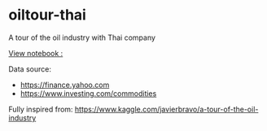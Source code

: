 # oiltour-thai

A tour of the oil industry with Thai company

<a href="https://github.com/k2w2yut/oiltour-thai/blob/master/oil_share.ipynb">View notebook :</a>

Data source:
- https://finance.yahoo.com
- https://www.investing.com/commodities

Fully inspired from: https://www.kaggle.com/javierbravo/a-tour-of-the-oil-industry
